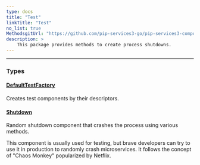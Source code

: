 ```yaml
---
type: docs
title: "Test"
linkTitle: "Test"
no_list: true
MethodsgitUrl: "https://github.com/pip-services3-go/pip-services3-components-go"
description: >
    This package provides methods to create process shutdowns.
---
```

---

<div class="module-body"> 

### Types

#### [DefaultTestFactory](default_test_factory)
Creates test components by their descriptors.


#### [Shutdown](shutdown)
Random shutdown component that crashes the process
using various methods.

This component is usually used for testing, but brave developers
can try to use it in production to randomly crash microservices.
It follows the concept of "Chaos Monkey" popularized by Netflix.

</div>
